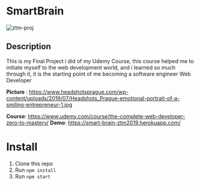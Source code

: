 # SmartBrain

![ztm-proj](https://user-images.githubusercontent.com/40898323/103285919-a2098680-49df-11eb-9e7e-2ca0f11adc3a.png)

## Description
This is my Final Project i did of my Udemy Course, this course helped me to initiate myself to the web development world, and i learned so much through it, it is the starting point of me becoming a software engineer Web Developer

**Picture** : https://www.headshotsprague.com/wp-content/uploads/2019/07/Headshots_Prague-emotional-portrait-of-a-smiling-entrepreneur-1.jpg


**Course**: https://www.udemy.com/course/the-complete-web-developer-zero-to-mastery/
**Demo**: https://smart-brain-ztm2019.herokuapp.com/

# Install
1. Clone this repo
2. Run `npm install`
3. Run `npm start`
